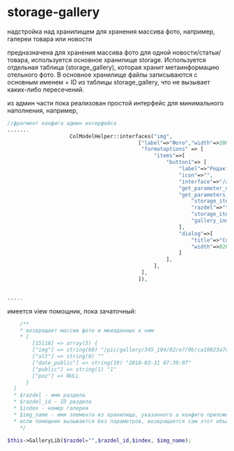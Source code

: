 # storage-gallery
 надстройка над хранилищем для хранения массива фото, например, галереи товара или новости


предназначена для хранения массива фото для одной новости/статьи/товара, используется основное хранилище storage.
Используется отдельная таблица (storage_gallery), которая хранит метаинформацию отельного фото.
В основное хранилище файлы записываются с основным именем + ID из таблицы storage_gallery, что не вызывает каких-либо пересечений.


из админ части пока реализован простой интерфейс для минимального наполнения, например,

```php
//фрагмент конфига админ интерфейса
.......
                    ColModelHelper::interfaces("img",
                                          ["label"=>"Фото","width"=>200,
                                           "formatoptions" => [
                                               "items"=>[
                                                   "button1"=> [
                                                       "label"=>"Редактировать",
                                                       "icon"=>"",
                                                       "interface"=>"/adm/universal-interface/storage-gallery",
                                                       "get_parameter_name"=>"razdel_id",       //ID нашего массива (эл-та новости, товара....)
                                                       "get_parameters_constants"=>[
                                                           "storage_item_name"=>"tovar",        //имя в хранилище
                                                           "razdel"=>"tovar",                   //имя раздела массива
                                                           "storage_item_rule_name"=>"tovar",   //имя элемента в хранилище для вывода в админке
                                                           "gallery_index" => 0                 //номер галереи
                                                       ],
                                                       "dialog"=>[
                                                           "title"=>"Список фото",
                                                           "width"=>820,
                                                       ]
                                                   ],
                                               ],
                                           ],
                                          ]),


.....
```

имеется view помощник, пока зачаточный:
```php
    /**
    * возвращает массив фото и меиаданных к ним
    * [
        [15116] => array(5) {
        ["img"] => string(60) "/pic/gallery/345_194/02/e7/0b/ca10023a7cb851b7147eebde62.jpg"
        ["alt"] => string(0) ""
        ["date_public"] => string(19) "2018-03-31 07:39:07"
        ["public"] => string(1) "1"
        ["poz"] => NULL
      }
  ]
  * $razdel - имя раздела
  * $razdel_id - ID раздела
  * $index - номер галереи
  * $img_name - имя элемента из хранилища, указанного а конфиге приложения
  * если помощник вызывается без параметров, возвращается сам этот объект
    */

$this->GalleryLib($razdel="",$razdel_id,$index, $img_name);
```
